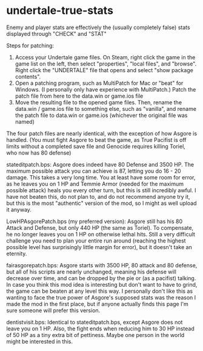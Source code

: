 # undertale-true-stats
Enemy and player stats are effectively the (usually completely false) stats displayed through "CHECK" and "STAT"

Steps for patching:
1. Access your Undertale game files. On Steam, right click the game in the game list on the left, then select "properties", "local files", and "browse". Right click the "UNDERTALE" file that opens and select "show package contents".
2. Open a patching program, such as MultiPatch for Mac or "beat" for Windows. (I personally only have experience with MultiPatch.) Patch the patch file from here to the data.win or game.ios file
3. Move the resulting file to the opened game files. Then, rename the data.win / game.ios file to something else, such as "vanilla", and rename the patch file to data.win or game.ios (whichever the original file was named)



The four patch files are nearly identical, with the exception of how Asgore is handled. (You must fight Asgore to beat the game, as True Pacifist is off limits without a completed save file and Genocide requires killing Toriel, who now has 80 defense)

stateditpatch.bps: Asgore does indeed have 80 Defense and 3500 HP. The maximum possible attack you can achieve is 87, letting you do 16 - 20 damage. This takes a very long time. You at least have some room for error, as he leaves you on 1 HP and Temmie Armor (needed for the maximum possible attack) heals you every other turn, but this is still incredibly awful. I have not beaten this, do not plan to, and do not recommend anyone try it, but this is the most "authentic" version of the mod, so I might as well upload it anyway.

LowHPAsgorePatch.bps (my preferred version): Asgore still has his 80 Attack and Defense, but only 440 HP (the same as Toriel). To compensate, he no longer leaves you on 1 HP on otherwise lethal hits. Still a very difficult challenge you need to plan your entire run around (reaching the highest possible level has surprisingly little margin for error), but it doesn't take an eternity.

fairasgorepatch.bps: Asgore starts with 3500 HP, 80 attack and 80 defense, but all of his scripts are nearly unchanged, meaning his defense will decrease over time, and can be dropped by the pie or (as a pacifist) talking. In case you think this mod idea is interesting but don't want to have to grind, the game can be beaten at any level this way. I personally don't like this as wanting to face the true power of Asgore's supposed stats was the reason I made the mod in the first place, but if anyone actually finds this page I'm sure someone will prefer this version.

dentistvisit.bps: Identical to stateditpatch.bps, except Asgore does not leave you on 1 HP. Also, the fight ends when reducing him to 30 HP instead of 50 HP as a tiny extra bit of pettiness. Maybe one person in the world might be interested in this. 
